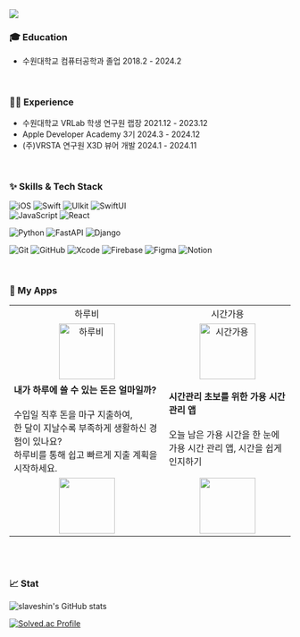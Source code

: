 
<img src="https://capsule-render.vercel.app/api?type=waving&color=BDBDC8&height=230&text=MONFI's%20GITHUB&section=header" />


### 🎓 Education

- 수원대학교 컴퓨터공학과 졸업 2018.2 - 2024.2


<br/>

### 🧑‍💻 Experience
- 수원대학교 VRLab 학생 연구원 랩장 2021.12 - 2023.12
- Apple Developer Academy 3기 2024.3 - 2024.12
- (주)VRSTA 연구원 X3D 뷰어 개발 2024.1 - 2024.11

<br/>

### ✨ Skills & Tech Stack
![iOS](https://img.shields.io/badge/iOS-000000?style=for-the-badge&logo=apple&logoColor=white)  ![Swift](https://img.shields.io/badge/swift-F54A2A?style=for-the-badge&logo=swift&logoColor=white)  ![UIkit](https://img.shields.io/badge/UIKit-F54A2A?style=for-the-badge&logo=swift&logoColor=white) ![SwiftUI](https://img.shields.io/badge/SwiftUI-F54A2A?style=for-the-badge&logo=swift&logoColor=white)  
![JavaScript](https://img.shields.io/badge/JavaScript-F7DF1E?style=for-the-badge&logo=javascript&logoColor=white) ![React](https://img.shields.io/badge/ReactNative-61DAFB?style=for-the-badge&logo=react&logoColor=white)

![Python](https://img.shields.io/badge/Python-3776AB?style=for-the-badge&logo=python&logoColor=white) ![FastAPI](https://img.shields.io/badge/FastAPI-009688?style=for-the-badge&logo=FastAPI&logoColor=white) ![Django](https://img.shields.io/badge/Django-092E20?style=for-the-badge&logo=Django&logoColor=white)

![Git](https://img.shields.io/badge/Git-F05032?style=for-the-badge&logo=git&logoColor=white) ![GitHub](https://img.shields.io/badge/GitHub-181717?style=for-the-badge&logo=github&logoColor=white) ![Xcode](https://img.shields.io/badge/Xcode-1575F9?style=for-the-badge&logo=xcode&logoColor=white) ![Firebase](https://img.shields.io/badge/firebase-DD2C00?style=for-the-badge&logo=firebase&logoColor=white) ![Figma](https://img.shields.io/badge/Figma-F24E1E?style=for-the-badge&logo=figma&logoColor=white) ![Notion](https://img.shields.io/badge/Notion-000000?style=for-the-badge&logo=notion&logoColor=white)


<br/>

### 📱 My Apps
<table>
    <tr>
    <td align="center">
      하루비
    </td>
    <td align="center">
      시간가용
    </td>
  </tr>
  <tr>
    <td align="center">
      <img width="100" alt="하루비" src="https://github.com/user-attachments/assets/8a33035b-e0e0-46d4-910e-f5be1167b315">
    </td>
    <td align="center">
      <img width="100" alt="시간가용" src="https://github.com/user-attachments/assets/663a73c8-0aea-4107-a083-4149c69da86b">
    </td>
  </tr>
   <tr>
    <td>
      <b>내가 하루에 쓸 수 있는 돈은 얼마일까?</b> <br><br>
      수입일 직후 돈을 마구 지출하여,<br> 한 달이 지날수록 부족하게 생활하신 경험이 있나요?<br>
     하루비를 통해 쉽고 빠르게 지출 계획을 시작하세요.<br>
    </td>
    <td>
      <b>시간관리 초보를 위한 가용 시간 관리 앱</b> <br><br>
      오늘 남은 가용 시간을 한 눈에<br>
      가용 시간 관리 앱, 시간을 쉽게 인지하기<br>
    </td>
  </tr>
   <tr>
    <td align="center">
      <img width="100" href="https://apps.apple.com/kr/app/%ED%95%98%EB%A3%A8%EB%B9%84/id6738034352" src="https://github.com/user-attachments/assets/1a1fb468-9118-4066-8aa6-27d0367cff96">
    </td>
    <td align="center">
      <img width="100" href="https://apps.apple.com/kr/app/%EC%8B%9C%EA%B0%84%EA%B0%80%EC%9A%A9/id6736437800" src="https://github.com/user-attachments/assets/1a1fb468-9118-4066-8aa6-27d0367cff96">
    </td>
  </tr>
</table>
<br/>
<br/>

### 📈 Stat

![slaveshin's GitHub stats](https://github-readme-stats.vercel.app/api?username=Monfi98&theme=radical&show_icons=true)

[![Solved.ac Profile](http://mazassumnida.wtf/api/v2/generate_badge?boj=mok05247)](https://solved.ac/mok05247/)

<!--
**slaveshin/slaveshin** is a ✨ _special_ ✨ repository because its `README.md` (this file) appears on your GitHub profile.

Here are some ideas to get you started:

- 🔭 I’m currently working on ...
- 🌱 I’m currently learning ...
- 👯 I’m looking to collaborate on ...
- 🤔 I’m looking for help with ...
- 💬 Ask me about ...
- 📫 How to reach me: ...
- 😄 Pronouns: ...
- ⚡ Fun fact: ...
-->
